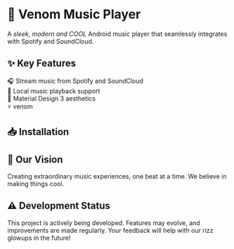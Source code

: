 # 🎵 Venom Music Player

A *sleek, modern and COOL* Android music player that seamlessly integrates with Spotify and SoundCloud.

## ✨ Key Features

🎧 Stream music from Spotify and SoundCloud  
📱 Local music playback support  
🎨 Material Design 3 aesthetics  
⚡ venom

## 📥 Installation

## 🚀 Our Vision

Creating extraordinary music experiences, one beat at a time. We believe in making things cool. 

## ⚠️ Development Status

This project is actively being developed. Features may evolve, and improvements are made regularly. Your feedback will help with our rizz glowups in the future!